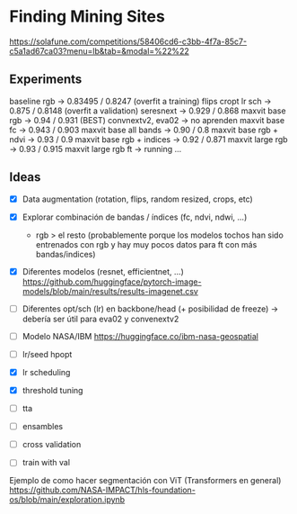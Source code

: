 # Finding Mining Sites

https://solafune.com/competitions/58406cd6-c3bb-4f7a-85c7-c5a1ad67ca03?menu=lb&tab=&modal=%22%22

## Experiments

baseline rgb -> 0.83495 / 0.8247 (overfit a training)
flips cropt lr sch -> 0.875 / 0.8148 (overfit a validation)
seresnext -> 0.929 / 0.868
maxvit base rgb -> 0.94 / 0.931 (BEST)
convnextv2, eva02 -> no aprenden
maxvit base fc -> 0.943 / 0.903
maxvit base all bands -> 0.90 / 0.8
maxvit base rgb + ndvi -> 0.93 / 0.9
maxvit base rgb + indices -> 0.92 / 0.871
maxvit large rgb -> 0.93 / 0.915
maxvit large rgb ft -> running ...

## Ideas

- [x] Data augmentation (rotation, flips, random resized, crops, etc)
- [x] Explorar combinación de bandas / índices (fc, ndvi, ndwi, ...)
	- rgb > el resto (probablemente porque los modelos tochos han sido entrenados con rgb y hay muy pocos datos para ft con más bandas/indices)
- [x] Diferentes modelos (resnet, efficientnet, ...) https://github.com/huggingface/pytorch-image-models/blob/main/results/results-imagenet.csv
- [ ] Diferentes opt/sch (lr) en backbone/head (+ posibilidad de freeze) -> debería ser útil para eva02 y convenextv2
- [ ] Modelo NASA/IBM https://huggingface.co/ibm-nasa-geospatial
- [ ] lr/seed hpopt
- [x] lr scheduling
- [x] threshold tuning 
- [ ] tta 
- [ ] ensambles
- [ ] cross validation
- [ ] train with val 


Ejemplo de como hacer segmentación con ViT (Transformers en general)
https://github.com/NASA-IMPACT/hls-foundation-os/blob/main/exploration.ipynb 


